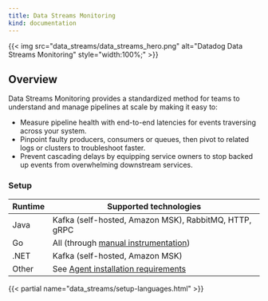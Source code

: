 ```yaml
---
title: Data Streams Monitoring
kind: documentation
---
```


{{< img src="data_streams/data_streams_hero.png" alt="Datadog Data Streams Monitoring" style="width:100%;" >}}

## Overview

Data Streams Monitoring provides a standardized method for teams to understand and manage pipelines at scale by making it easy to:

* Measure pipeline health with end-to-end latencies for events traversing across your system.
* Pinpoint faulty producers, consumers or queues, then pivot to related logs or clusters to troubleshoot faster.
* Prevent cascading delays by equipping service owners to stop backed up events from overwhelming downstream services.

### Setup

| Runtime | Supported technologies |
|---|----|
| Java | Kafka (self-hosted, Amazon MSK), RabbitMQ, HTTP, gRPC |
| Go | All (through [manual instrumentation][1]) |
| .NET | Kafka (self-hosted, Amazon MSK) |
| Other | See [Agent installation requirements][2] |

{{< partial name="data_streams/setup-languages.html" >}}


[1]: /data_streams/go#manual-instrumentation
[2]: /agent/basic_agent_usage
